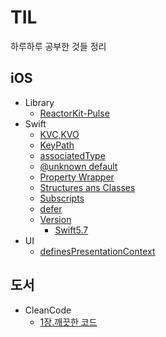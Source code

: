 # TIL
하루하루 공부한 것들 정리

## iOS
* Library
  * [ReactorKit-Pulse](./iOS/Library/ReactorKit-Pulse.md)
* Swift
    * [KVC,KVO](./iOS/Swift/KVC,KVO.md)
    * [KeyPath](iOS/Swift/KeyPath.md)
    * [associatedType](./iOS/Swift/associatedType.md)
    * [@unknown default](./iOS/Swift/@unknown%20default.md)
    * [Property Wrapper](./iOS/Swift/Property%20Wrapper.md)
    * [Structures ans Classes](./iOS/Swift/Structures%20and%20Classes.md)
    * [Subscripts](./iOS/Swift/Subscripts.md)
    * [defer](./Swift/defer.md)
    * [Version](./Swift/Version/)
      * [Swift5.7](./Swift/Version/Swift5.7.md)
* UI
    * [definesPresentationContext](./iOS/UI/definesPresentationContext.md)
## 도서
* CleanCode
    * [1장.깨끗한 코드](./도서/CleanCode/1장.깨끗한%20코드.md)